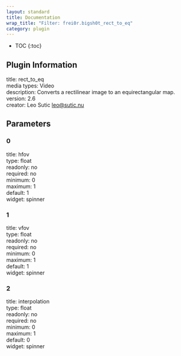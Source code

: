 ```yaml
---
layout: standard
title: Documentation
wrap_title: "Filter: frei0r.bigsh0t_rect_to_eq"
category: plugin
---
```

* TOC
{:toc}

## Plugin Information

title: rect_to_eq  
media types:
Video  
description: Converts a rectilinear image to an equirectangular map.  
version: 2.6  
creator: Leo Sutic <leo@sutic.nu>  

## Parameters

### 0

title: hfov    
type: float  
readonly: no  
required: no  
minimum: 0  
maximum: 1  
default: 1  
widget: spinner  

### 1

title: vfov    
type: float  
readonly: no  
required: no  
minimum: 0  
maximum: 1  
default: 1  
widget: spinner  

### 2

title: interpolation    
type: float  
readonly: no  
required: no  
minimum: 0  
maximum: 1  
default: 0  
widget: spinner  

